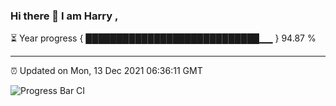 ### Hi there 👋 I am Harry , 

⏳ Year progress { ████████████████████████████▁▁ } 94.87 %

---

⏰ Updated on Mon, 13 Dec 2021 06:36:11 GMT

![Progress Bar CI](https://github.com/duykhang68/duykhang68/workflows/Progress%20Bar%20CI/badge.svg)
